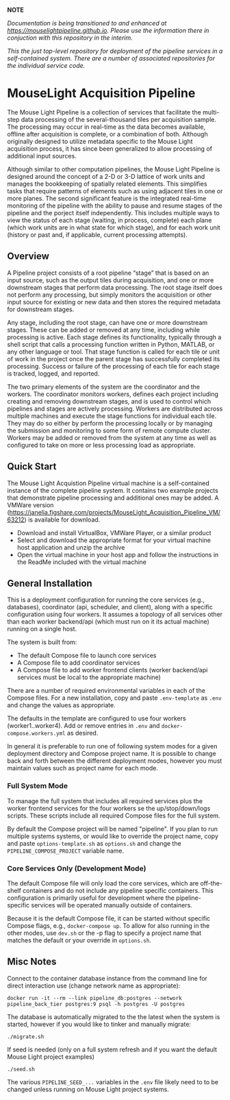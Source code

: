 **NOTE**

*Documentation is being transitioned to and enhanced at https://mouselightpipeline.github.io.  Please use the information there in conjuction with this repository in the interim.*

*This the just top-level repository for deployment of the pipeline services in a self-contained system.  There are a number of associated repositories for the individual service code.*

# MouseLight Acquisition Pipeline

The Mouse Light Pipeline is a collection of services that facilitate the multi-step data processing of the several-thousand tiles per acquisition sample.  The processing may occur in real-time as the data becomes available, offline after acquisition is complete, or a combination of both.  Although originally designed to utilize metadata specific to the Mouse Light acquisition process, it has since been generalized to allow processing of additional input sources.

Although similar to other computation pipelines, the Mouse Light Pipeline is designed around the concept of a 2-D or 3-D lattice of work units and manages the bookkeeping of spatially related elements. This simplifies tasks that require patterns of elements such as using adjacent tiles in one or more planes. The second significant feature is the integrated real-time monitoring of the pipeline with the ability to pause and resume stages of the pipeline and the porject itself independently. This includes multiple ways to view the status of each stage (waiting, in process, complete) each plane (which work units are in what state for which stage), and for each work unit (history or past and, if applicable, current processing attempts).

## Overview

A Pipeline project consists of a root pipeline “stage” that is based on an input source, such as the output tiles during acquisition, and one or more downstream stages that perform data processing.  The root stage itself does not perform any processing, but simply monitors the acquisition or other input source for existing or new data and then stores the required metadata for downstream stages.  

Any stage, including the root stage, can have one or more downstream stages.  These can be added or removed at any time, including while processing is active.  Each stage defines its functionality, typically through a shell script that calls a processing function written in Python, MATLAB, or any other language or tool.  That stage function is called for each tile or unit of work in the project once the parent stage has successfully completed its processing.  Success or failure of the processing of each tile for each stage is tracked, logged, and reported.   

The two primary elements of the system are the coordinator and the workers.  The coordinator monitors workers, defines each project including creating and removing downstream stages, and is used to control which pipelines and stages are actively processing.  Workers are distributed across multiple machines and execute the stage functions for individual each tile.  They may do so either by perform the processing locally or by managing the submission and monitoring to some form of remote compute cluster.  Workers may be added or removed from the system at any time as well as configured to take on more or less processing load as appropriate. 

## Quick Start

The Mouse Light Acquistion Pipeline virtual machine is a self-contained instance of the complete pipeline system.  It contains two example projects that demonstrate pipeline processing and additional ones may be added.
A VMWare version (https://janelia.figshare.com/projects/MouseLight_Acquisition_Pipeline_VM/63212) is available for download.
* Download and install VirtualBox, VMWare Player, or a similar product
* Select and download the appropriate format for your virtual machine host application and unzip the archive
* Open the virtual machine in your host app and follow the instructions in the ReadMe included with the virtual machine

## General Installation
This is a deployment configuration for running the core services (e.g., databases), coordinator (api, scheduler,
and client), along with a specific configuration using four workers.  It assumes a topology of all services other than
each worker backend/api (which must run on it its actual machine) running on a single host.

The system is built from:
* The default Compose file to launch core services
* A Compose file to add coordinator services
* A Compose file to add worker frontend clients (worker backend/api services must be local to the appropriate machine)

There are a number of required environmental variables in each of the Compose files.  For a new installation, copy and
paste `.env-template` as `.env` and change the values as appropriate.

The defaults in the template are configured to use four workers (worker1..worker4).  Add or remove entries in `.env` and
`docker-compose.workers.yml` as desired.

In general it is preferable to run one of following system modes for a given deployment directory and Compose project name.
It is possible to change back and forth between the different deployment modes, however you must maintain values such as
project name for each mode.

### Full System Mode

To manage the full system that includes all required services plus the worker frontend services for the four workers
 se the up/stop/down/logs scripts.  These scripts include all required Compose files for the full system.

By default the Compose project will be named "pipeline".  If you plan to run multiple systems systems, or would like to
override the project name, copy and paste `options-template.sh` as `options.sh` and change the `PIPELINE_COMPOSE_PROJECT`
variable name.

### Core Services Only (Development Mode)
The default Compose file will only load the core services, which are off-the-shelf containers and do not include any
pipeline specific containers.  This configuration is primarily useful for development where the pipeline-specific
services will be operated manually outside of containers.

Because it is the default Compose file, it can be started without specific Compose flags, e.g., `docker-compose up`.  To 
allow for also running in the other modes, use `dev.sh` or the -p flag to specify a project name that matches the default
or your override in `options.sh`.

## Misc Notes

Connect to the container database instance from the command line for direct interaction use (change network name
as appropriate):

`docker run -it --rm --link pipeline_db:postgres --network pipeline_back_tier postgres:9 psql -h postgres -U postgres`

The database is automatically migrated to the the latest when the system is started, however if you would like to tinker
and manually migrate:

`./migrate.sh`

If seed is needed (only on a full system refresh and if you want the default Mouse Light project examples)

`./seed.sh`

The various `PIPELINE_SEED_...` variables in the `.env` file likely need to to be changed unless running on
Mouse Light project systems.
